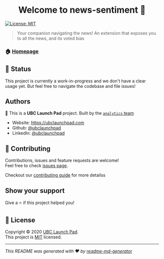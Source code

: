 <h1 align="center">Welcome to news-sentiment 👋</h1>
<p>
  <a href="https://github.com/ubclaunchpad/news-sentiment/blob/main/LICENSE" target="_blank">
    <img alt="License: MIT" src="https://img.shields.io/badge/License-MIT-yellow.svg" />
  </a>
</p>

> Your companion navigating the news! An extension that exposes you to all the news, and its voted bias

### 🏠 [Homepage](https://github.com/ubclaunchpad/news-sentiment)

## 🚀 Status
This project is currently a work-in-progress and we don't have a clear usage yet. But feel free to navigate the codebase and file issues!

## Authors

👤 This is a **UBC Launch Pad** project. Built by the [`analytics` team](https://github.com/orgs/ubclaunchpad/teams/analytics)

* Website: https://ubclaunchpad.com
* Github: [@ubclaunchpad](https://github.com/ubclaunchpad)
* LinkedIn: [@ubclaunchpad](https://www.linkedin.com/company/ubclaunchpad/)

## 🤝 Contributing

Contributions, issues and feature requests are welcome!<br />Feel free to check [issues page](https://github.com/ubclaunchpad/news-sentiment/issues). 

Checkout our [contributing guide](./CONTRIBUTING.md) for more detailss

## Show your support

Give a ⭐️ if this project helped you!

## 📝 License

Copyright © 2020 [UBC Launch Pad](https://github.com/ubclaunchpad).<br />
This project is [MIT](https://github.com/ubclaunchpad/news-sentiment/blob/main/LICENSE) licensed.

***
_This README was generated with ❤️ by [readme-md-generator](https://github.com/kefranabg/readme-md-generator)_